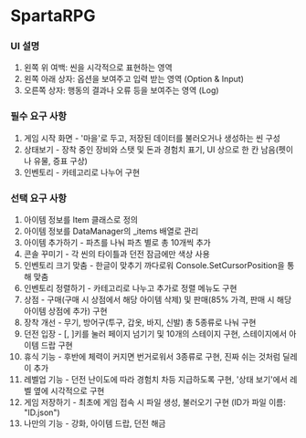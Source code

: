 # SpartaRPG

### UI 설명

1. 왼쪽 위 여백: 씬을 시각적으로 표현하는 영역
2. 왼쪽 아래 상자: 옵션을 보여주고 입력 받는 영역 (Option & Input)
3. 오른쪽 상자: 행동의 결과나 오류 등을 보여주는 영역 (Log)

### 필수 요구 사항

1. 게임 시작 화면 - '마을'로 두고, 저장된 데이터를 불러오거나 생성하는 씬 구성
2. 상태보기 - 장착 중인 장비와 스탯 및 돈과 경험치 표기, UI 상으로 한 칸 남음(펫이나 유물, 증표 구상)
3. 인벤토리 - 카테고리로 나누어 구현

### 선택 요구 사항

1. 아이템 정보를 Item 클래스로 정의
2. 아이템 정보를 DataManager의 _items 배열로 관리
3. 아이템 추가하기 - 파츠를 나눠 파츠 별로 총 10개씩 추가
4. 콘솔 꾸미기 -  각 씬의 타이틀과 던전 잠금에만 색상 사용
5. 인벤토리 크기 맞춤 - 한글이 맞추기 까다로워 Console.SetCursorPosition을 통해 맞춤
6. 인벤토리 정렬하기 - 카테고리로 나누고 추가로 정렬 메뉴도 구현
7. 상점 - 구매(구매 시 상점에서 해당 아이템 삭제) 및 판매(85% 가격, 판매 시 해당 아이템 상점에 추가) 구현
8. 장착 개선 - 무기, 방어구(투구, 갑옷, 바지, 신발) 총 5종류로 나눠 구현
9. 던전 입장 - [, ]키를 눌러 페이지 넘기기 및 10개의 스테이지 구현, 스테이지에서 아이템 드랍 구현
10. 휴식 기능 - 후반에 체력이 커지면 번거로워서 3종류로 구현, 진짜 쉬는 것처럼 딜레이 추가
11. 레벨업 기능 - 던전 난이도에 따라 경험치 차등 지급하도록 구현, '상태 보기'에서 레벨 옆에 시각적으로 구현
12. 게임 저장하기 - 최초에 게임 접속 시 파일 생성, 불러오기 구현 (ID가 파일 이름: "ID.json")
13. 나만의 기능 - 강화, 아이템 드랍, 던전 해금
